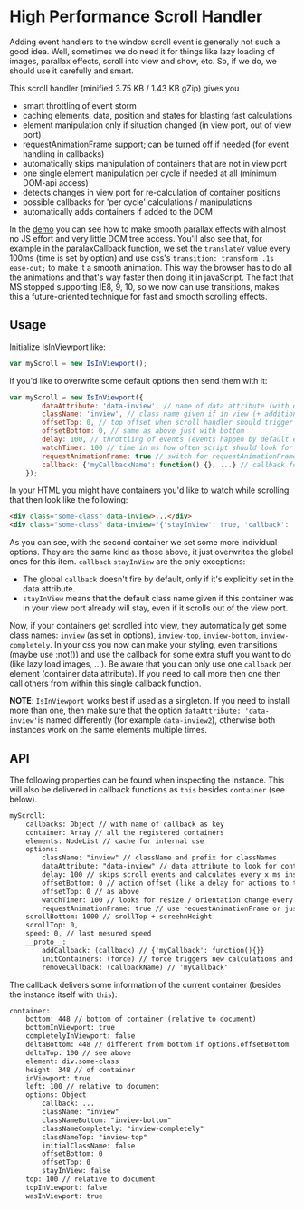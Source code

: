 # High Performance Scroll Handler

Adding event handlers to the window scroll event is generally not such a good idea. Well, sometimes we do need it for things like lazy loading of images, parallax effects, scroll into view and show, etc. So, if we do, we should use it carefully and smart.

This scroll handler (minified 3.75 KB / 1.43 KB gZip) gives you
 - smart throttling of event storm
 - caching elements, data, position and states for blasting fast calculations
 - element manipulation only if situation changed (in view port, out of view port)
 - requestAnimationFrame support; can be turned off if needed (for event handling in callbacks)
 - automatically skips manipulation of containers that are not in view port
 - one single element manipulation per cycle if needed at all (minimum DOM-api access)
 - detects changes in view port for re-calculation of container positions
 - possible callbacks for 'per cycle' calculations / manipulations
 - automatically adds containers if added to the DOM

In the [demo](http://dematte.at/scrollHandler) you can see how to make smooth parallax effects with almost no JS effort and very little DOM tree access. You'll also see that, for example in the paralaxCallback function, we set the ```translateY``` value every 100ms (time is set by option) and use css's ```transition: transform .1s ease-out;``` to make it a smooth animation. This way the browser has to do all the animations and that's way faster then doing it in javaScript. The fact that MS stopped supporting IE8, 9, 10, so we now can use transitions, makes this a future-oriented technique for fast and smooth scrolling effects.

## Usage

Initialize IsInViewport like:
```javascript
var myScroll = new IsInViewport();
```

if you'd like to overwrite some default options then send them with it:
```javascript
var myScroll = new IsInViewport({
        dataAttribute: 'data-inview', // name of data attribute (with options)
        className: 'inview', // class name given if in view (+ additional)
        offsetTop: 0, // top offset when scroll handler should trigger (negative possible)
        offsetBottom: 0, // same as above just with bottom
        delay: 100, // throttling of events (events happen by default every ~16ms)
        watchTimer: 100 // time in ms how often script should look for DOM change (0 = disabled)
        requestAnimationFrame: true // switch for requestAnimationFrame; disable to avoid unecpected delays for events
        callback: {'myCallbackName': function() {}, ...} // callback for every cycle; default is none (only provision)
    });
```

In your HTML you might have containers you'd like to watch while scrolling that then look like the following:
```HTML
<div class="some-class" data-inview>...</div>
<div class="some-class" data-inview="{'stayInView': true, 'callback': 'paralaxCallback'}">...</div>
```

As you can see, with the second container we set some more individual options. They are the same kind as those above, it just overwrites the global ones for this item. ```callback``` ```stayInView``` are the only exceptions:
 * The global ```callback``` doesn't fire by default, only if it's explicitly set in the data attribute.
 * ```stayInView``` means that the default class name given if this container was in your view port already will stay, even if it scrolls out of the view port.

Now, if your containers get scrolled into view, they automatically get some class names: ```inview``` (as set in options), ```inview-top```, ```inview-bottom```, ```inview-completely```. In your css you now can make your styling, even transitions (maybe use :not()) and use the callback for some extra stuff you want to do (like lazy load images, ...). Be aware that you can only use one ```callback``` per element (container data attribute). If you need to call more then one then call others from within this single callback function.

**NOTE**: ```IsInViewport``` works best if used as a singleton. If you need to install more than one, then make sure that the option ```dataAttribute: 'data-inview'```is named differently (for example ```data-inview2```), otherwise both instances work on the same elements multiple times.

## API

The following properties can be found when inspecting the instance. This will also be delivered in callback functions as ```this``` besides ```container``` (see below).
```HTML
myScroll:
    callbacks: Object // with name of callback as key
    container: Array // all the registered containers
    elements: NodeList // cache for internal use
    options: 
        className: "inview" // className and prefix for classNames
        dataAttribute: "data-inview" // data attribute to look for container options
        delay: 100 // skips scroll events and calculates every x ms instead
        offsetBottom: 0 // action offset (like a delay for actions to take place)
        offsetTop: 0 // as above
        watchTimer: 100 // looks for resize / orientation change every x ms; is optimized
        requestAnimationFrame: true // use requestAnimationFrame or just timeout
    scrollBottom: 1000 // srollTop + screehnHeight
    scrollTop: 0,
    speed: 0, // last mesured speed
    __proto__:
        addCallback: (callback) // {'myCallback': function(){}}
        initContainers: (force) // force triggers new calculations and new collection
        removeCallback: (callbackName) // 'myCallback'
```

The callback delivers some information of the current container (besides the instance itself with ```this```):
```HTML
container:
    bottom: 448 // bottom of container (relative to document)
    bottomInViewport: true
    completelyInViewport: false
    deltaBottom: 448 // different from bottom if options.offsetBottom
    deltaTop: 100 // see above
    element: div.some-class
    height: 348 // of container
    inViewport: true
    left: 100 // relative to document
    options: Object
        callback: ...
        className: "inview"
        classNameBottom: "inview-bottom"
        classNameCompletely: "inview-completely"
        classNameTop: "inview-top"
        initialClassName: false
        offsetBottom: 0
        offsetTop: 0
        stayInView: false
    top: 100 // relative to document
    topInViewport: false
    wasInViewport: true
```
